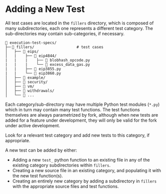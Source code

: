 # Adding a New Test

All test cases are located in the `fillers` directory, which is composed of many subdirectories, each one represents a different test category. The sub-directories may contain sub-categories, if necessary.

```
📁 execution-test-specs/
├─╴📁 fillers/                   # test cases
│   ├── 📁 eips/
│   |    ├── 📁 eip4844/
|   |    |    ├── 📄 blobhash_opcode.py
|   |    |    └── 📄 excess_data_gas.py
|   |    ├── 📄 eip3855.py
|   |    └── 📄 eip3860.py
│   ├── 📁 example/
│   ├── 📁 security/
│   ├── 📁 vm/
│   ├── 📁 withdrawals/
│   └── 📁 ...
```

Each category/sub-directory may have multiple Python test modules (`*.py`) which in turn may contain many test functions. The test functions themselves are always parametrized by fork, although when new tests are added for a feature under development, they will only be valid for the fork under active development.

Look for a relevant test category and add new tests to this category, if appropriate.

A new test can be added by either:

- Adding a new `test_` python function to an existing file in any of the
  existing category subdirectories within `fillers`.
- Creating a new source file in an existing category, and populating it with
  the new test function(s).
- Creating an entirely new category by adding a subdirectory in
  `fillers` with the appropriate source files and test functions.

